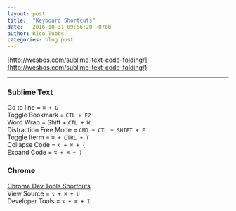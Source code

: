 ```yaml
---
layout: post
title:  "Keyboard Shortcuts"
date:   2016-10-31 09:56:20 -0700
author: Rico Tubbs
categories: blog post
---
```



[http://wesbos.com/sublime-text-code-folding/](http://wesbos.com/sublime-text-code-folding/)  

***
  
### Sublime Text
Go to line = `⌘ + G`  
Toggle Bookmark = `CTL + F2`  
Word Wrap = Shift +  `CTL + W`  
Distraction Free Mode = `CMD + CTL + SHIFT + F`  
Toggle Iterm = `⌘ + CTRL + T`  
Collapse Code = `⌥ + ⌘ + {`  
Expand Code = `⌥ + ⌘ + }`  

### Chrome 
[Chrome Dev Tools Shortcuts](https://developers.google.com/web/tools/chrome-devtools/shortcuts)  
View Source = `⌥ + ⌘ + U`  
Developer Tools = `⌥ + ⌘ + I`  